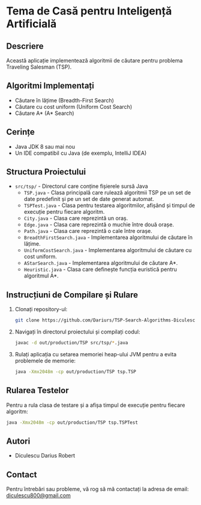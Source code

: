 # Tema de Casă pentru Inteligență Artificială

## Descriere
Această aplicație implementează algoritmii de căutare pentru problema Traveling Salesman (TSP).

## Algoritmi Implementați
- Căutare în lățime (Breadth-First Search)
- Căutare cu cost uniform (Uniform Cost Search)
- Căutare A* (A* Search)

## Cerințe
- Java JDK 8 sau mai nou
- Un IDE compatibil cu Java (de exemplu, IntelliJ IDEA)

## Structura Proiectului
- `src/tsp/` - Directorul care conține fișierele sursă Java
   - `TSP.java` - Clasa principală care rulează algoritmii TSP pe un set de date predefinit și pe un set de date generat automat.
   - `TSPTest.java` - Clasa pentru testarea algoritmilor, afișând și timpul de execuție pentru fiecare algoritm.
   - `City.java` - Clasa care reprezintă un oraș.
   - `Edge.java` - Clasa care reprezintă o muchie între două orașe.
   - `Path.java` - Clasa care reprezintă o cale între orașe.
   - `BreadthFirstSearch.java` - Implementarea algoritmului de căutare în lățime.
   - `UniformCostSearch.java` - Implementarea algoritmului de căutare cu cost uniform.
   - `AStarSearch.java` - Implementarea algoritmului de căutare A*.
   - `Heuristic.java` - Clasa care definește funcția euristică pentru algoritmul A*.

## Instrucțiuni de Compilare și Rulare
1. Clonați repository-ul:
    ```sh
    git clone https://github.com/Dariurs/TSP-Search-Algorithms-Diculescu_Darius-.git
    ```
2. Navigați în directorul proiectului și compilați codul:
    ```sh
    javac -d out/production/TSP src/tsp/*.java
    ```
3. Rulați aplicația cu setarea memoriei heap-ului JVM pentru a evita problemele de memorie:
    ```sh
    java -Xmx2048m -cp out/production/TSP tsp.TSP
    ```

## Rularea Testelor
Pentru a rula clasa de testare și a afișa timpul de execuție pentru fiecare algoritm:
```sh
java -Xmx2048m -cp out/production/TSP tsp.TSPTest
```

## Autori
- Diculescu Darius Robert

## Contact
Pentru întrebări sau probleme, vă rog să mă contactați la adresa de email: [diculescu800@gmail.com](mailto:email@example.com)
